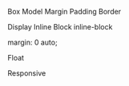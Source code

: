 Box Model
Margin
Padding
Border

Display
Inline
Block
inline-block

margin: 0 auto;


Float

Responsive
